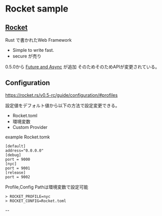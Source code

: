 # Rocket sample

## [Rocket](https://rocket.rs/)

Rust で書かれたWeb Framework

* Simple to write fast.
* secure
が売り


0.5.0から [Future and Async]( https://rocket.rs/v0.5-rc/guide/overview/#futures-and-async)
が追加 そのためそのためAPIが変更されている。


## Configuration

https://rocket.rs/v0.5-rc/guide/configuration/#profiles

設定値をデフォルト値から以下の方法で設定変更できる。

* Rocket.toml
* 環境変数
* Custom Provider

example Rocket.tomk

```
[default]
address="0.0.0.0"
[debug]
port = 9000
[nyc]
port = 9001
[release]
port = 9002
```

Profile,Config Pathは環境変数で設定可能


```
> ROCKET_PROFILE=nyc
> ROCKET_CONFIG=Rocket.toml
```


--
